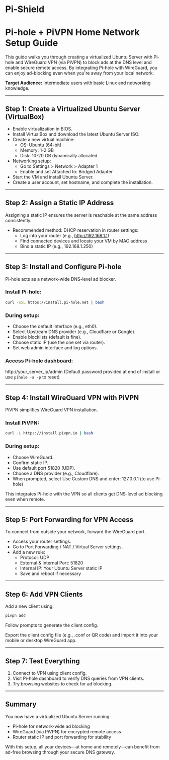 # Pi-Shield

# Pi-hole + PiVPN Home Network Setup Guide

This guide walks you through creating a virtualized Ubuntu Server with Pi-hole and WireGuard VPN (via PiVPN) to block ads at the DNS level and enable secure remote access. By integrating Pi-hole with WireGuard, you can enjoy ad-blocking even when you're away from your local network.

**Target Audience:** Intermediate users with basic Linux and networking knowledge.

---

## Step 1: Create a Virtualized Ubuntu Server (VirtualBox)

- Enable virtualization in BIOS.
- Install VirtualBox and download the latest Ubuntu Server ISO.
- Create a new virtual machine:
  - OS: Ubuntu (64-bit)
  - Memory: 1-2 GB
  - Disk: 10-20 GB dynamically allocated
- Networking setup:
  - Go to Settings > Network > Adapter 1
  - Enable and set Attached to: Bridged Adapter
- Start the VM and install Ubuntu Server.
- Create a user account, set hostname, and complete the installation.

---

## Step 2: Assign a Static IP Address

Assigning a static IP ensures the server is reachable at the same address consistently.

- Recommended method: DHCP reservation in router settings:
  - Log into your router (e.g., http://192.168.1.1)
  - Find connected devices and locate your VM by MAC address
  - Bind a static IP (e.g., 192.168.1.250)

---

## Step 3: Install and Configure Pi-hole

Pi-hole acts as a network-wide DNS-level ad blocker.

### Install Pi-hole:
```bash
curl -sSL https://install.pi-hole.net | bash
```

### During setup:
- Choose the default interface (e.g., eth0).
- Select Upstream DNS provider (e.g., Cloudflare or Google).
- Enable blocklists (default is fine).
- Choose static IP (use the one set via router).
- Set web admin interface and log options.

### Access Pi-hole dashboard:
http://your_server_ip/admin
(Default password provided at end of install or use `pihole -a -p` to reset)

---

## Step 4: Install WireGuard VPN with PiVPN

PiVPN simplifies WireGuard VPN installation.

### Install PiVPN:
```bash
curl -L https://install.pivpn.io | bash
```

### During setup:
- Choose WireGuard.
- Confirm static IP.
- Use default port 51820 (UDP).
- Choose a DNS provider (e.g., Cloudflare).
- When prompted, select Use Custom DNS and enter: 127.0.0.1 (to use Pi-hole)

This integrates Pi-hole with the VPN so all clients get DNS-level ad blocking even when remote.

---

## Step 5: Port Forwarding for VPN Access

To connect from outside your network, forward the WireGuard port.

- Access your router settings.
- Go to Port Forwarding / NAT / Virtual Server settings.
- Add a new rule:
  - Protocol: UDP
  - External & Internal Port: 51820
  - Internal IP: Your Ubuntu Server static IP
  - Save and reboot if necessary

---

## Step 6: Add VPN Clients

Add a new client using:
```bash
pivpn add
```
Follow prompts to generate the client config.

Export the client config file (e.g., .conf or QR code) and import it into your mobile or desktop WireGuard app.

---

## Step 7: Test Everything

1. Connect to VPN using client config.
2. Visit Pi-hole dashboard to verify DNS queries from VPN clients.
3. Try browsing websites to check for ad blocking.

---

## Summary

You now have a virtualized Ubuntu Server running:
- Pi-hole for network-wide ad blocking
- WireGuard (via PiVPN) for encrypted remote access
- Router static IP and port forwarding for stability

With this setup, all your devices—at home and remotely—can benefit from ad-free browsing through your secure DNS gateway.
